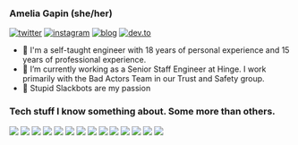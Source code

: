 ### Amelia Gapin (she/her)

<!--
**ameliagapin/ameliagapin** is a ✨ _special_ ✨ repository because its `README.md` (this file) appears on your GitHub profile.

Here are some ideas to get you started:

- 🔭 I’m currently working on ...
- 🌱 I’m currently learning ...
- 👯 I’m looking to collaborate on ...
- 🤔 I’m looking for help with ...
- 💬 Ask me about ...
- 📫 How to reach me: ...
- 😄 Pronouns: ...
- ⚡ Fun fact: ...

Some ideas: https://medium.com/swlh/create-awesome-git-readme-profile-84efa0bcda3b
Badges: https://github.com/alexandresanlim/Badges4-README.md-Profile (scroll to bottom for link to get more icons)
-->

[<img alt="twitter" src="https://img.shields.io/badge/Twitter-1DA1F2?style=for-the-badge&logo=twitter&logoColor=white" />](https://www.twitter.com/entirelyamelia/)
[<img alt="instagram" src="https://img.shields.io/badge/Instagram-E4405F?style=for-the-badge&logo=instagram&logoColor=white" />](https://www.instagram.com/entirelyamelia/)
[<img alt="blog" src="https://img.shields.io/badge/Blog-000000?style=for-the-badge&logo=hugo&logoColor=white" />](http://amelia.run)
[<img alt="dev.to" src="https://img.shields.io/badge/dev.to-0A0A0A?style=for-the-badge&logo=dev.to&logoColor=white" />](https://dev.to/ameliagapin)


- 🏫 I'm a self-taught engineer with 18 years of personal experience and 15 years of professional experience.
- 🔭 I’m currently working as a Senior Staff Engineer at Hinge. I work primarily with the Bad Actors Team in our Trust and Safety group.
- 🤖 Stupid Slackbots are my passion

### Tech stuff I know something about. Some more than others.
![](https://img.shields.io/badge/Go-00ADD8?style=for-the-badge&logo=go&logoColor=white)
![](https://img.shields.io/badge/PHP-777BB4?style=for-the-badge&logo=php&logoColor=white)
![](https://img.shields.io/badge/Python-3776AB?style=for-the-badge&logo=python&logoColor=white)
![](https://img.shields.io/badge/Java-ED8B00?style=for-the-badge&logo=java&logoColor=white)
![](https://img.shields.io/badge/Shell_Script-121011?style=for-the-badge&logo=gnu-bash&logoColor=white)
![](https://img.shields.io/badge/PostgreSQL-316192?style=for-the-badge&logo=postgresql&logoColor=white)
![](https://img.shields.io/badge/MongoDB-4EA94B?style=for-the-badge&logo=mongodb&logoColor=white)
![](https://img.shields.io/badge/Shell_Script-121011?style=for-the-badge&logo=gnu-bash&logoColor=white)
![](https://img.shields.io/badge/Microsoft_SQL_Server-CC2927?style=for-the-badge&logo=microsoft-sql-server&logoColor=white)
![](https://img.shields.io/badge/Amazon_AWS-232F3E?style=for-the-badge&logo=amazon-aws&logoColor=white)
![](https://img.shields.io/badge/Kubernetes-326CE5?style=for-the-badge&logo=kubernetes&logoColor=white)
![](https://img.shields.io/badge/Google_Cloud-4285F4?style=for-the-badge&logo=google-cloud&logoColor=white)
![](https://img.shields.io/badge/Microsoft_SQL_Server-CC2927?style=for-the-badge&logo=microsoft-sql-server&logoColor=white)
![](https://img.shields.io/badge/Markdown-000000?style=for-the-badge&logo=markdown&logoColor=white)
